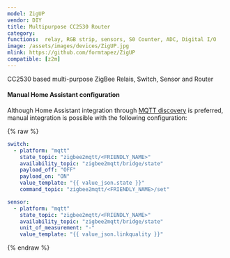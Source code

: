 ```yaml
---
model: ZigUP  
vendor: DIY 
title: Multipurpose CC2530 Router
category:
functions:  relay, RGB strip, sensors, S0 Counter, ADC, Digital I/O
image: /assets/images/devices/ZigUP.jpg
mlink: https://github.com/formtapez/ZigUP
compatible: [z2m]
---
```


CC2530 based multi-purpose ZigBee Relais, Switch, Sensor and Router

#### Manual Home Assistant configuration
Although Home Assistant integration through [MQTT discovery](https://www.zigbee2mqtt.io/integration/home_assistant) is preferred,
manual integration is possible with the following configuration:


{% raw %}
```yaml
switch:
  - platform: "mqtt"
    state_topic: "zigbee2mqtt/<FRIENDLY_NAME>"
    availability_topic: "zigbee2mqtt/bridge/state"
    payload_off: "OFF"
    payload_on: "ON"
    value_template: "{{ value_json.state }}"
    command_topic: "zigbee2mqtt/<FRIENDLY_NAME>/set"

sensor:
  - platform: "mqtt"
    state_topic: "zigbee2mqtt/<FRIENDLY_NAME>"
    availability_topic: "zigbee2mqtt/bridge/state"
    unit_of_measurement: "-"
    value_template: "{{ value_json.linkquality }}"
```
{% endraw %}


